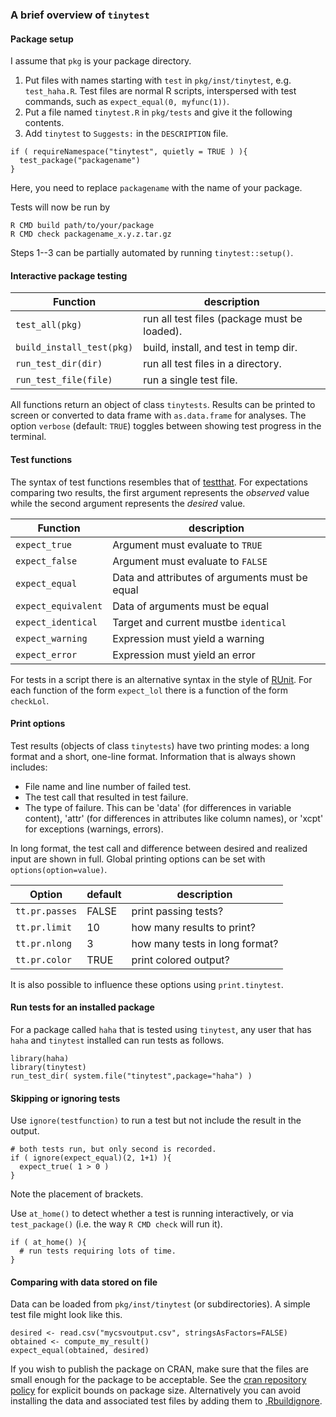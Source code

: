 ### A brief overview of `tinytest`


#### Package setup


I assume that `pkg` is your package directory.


1. Put files with names starting with `test` in `pkg/inst/tinytest`, e.g. `test_haha.R`. Test files are normal
   R scripts, interspersed with test commands, such as `expect_equal(0, myfunc(1))`.
2. Put a file named `tinytest.R` in `pkg/tests` and give it the following contents.
3. Add `tinytest` to `Suggests:` in the `DESCRIPTION` file.
```
if ( requireNamespace("tinytest", quietly = TRUE ) ){
  test_package("packagename")
}
```
Here, you need to replace `packagename` with the name of your package.


Tests will now be run by

```
R CMD build path/to/your/package
R CMD check packagename_x.y.z.tar.gz
```

Steps 1--3 can be partially automated by running `tinytest::setup()`.


#### Interactive package testing


| Function                   | description                                 |
|----------------------------|---------------------------------------------|
| `test_all(pkg)`            | run all test files (package must be loaded).|
| `build_install_test(pkg)`  | build, install, and test in temp dir.       |
| `run_test_dir(dir)`        | run all test files in a directory.          |
| `run_test_file(file)`      | run a single test file.                     |


All functions return an object of class `tinytests`. Results can be printed to
screen or converted to data frame  with `as.data.frame` for analyses. The option
`verbose` (default: `TRUE`) toggles between showing test progress in the
terminal.

#### Test functions

The syntax of test functions resembles that of [testthat](https://CRAN.R-project.org/package=testthat). 
For expectations comparing two results, the first argument represents the _observed_ value while
the second argument represents the _desired_ value.

|Function                     | description                                   |
|-----------------------------|-----------------------------------------------|
| `expect_true`               | Argument must evaluate to `TRUE`              |
| `expect_false`              | Argument must evaluate to `FALSE`             |
| `expect_equal`              | Data and attributes of arguments must be equal|
| `expect_equivalent`         | Data of arguments must be equal               |
| `expect_identical`          | Target and current mustbe `identical`         |
| `expect_warning`            | Expression must yield a warning               |
| `expect_error`              | Expression must yield an error                |


For tests in a script there is an alternative syntax in the style of 
[RUnit](https://CRAN.R-project.org/package=RUnit). For each function of the
form `expect_lol` there is a function of the form `checkLol`.


#### Print options

Test results (objects of class `tinytests`) have two printing modes: a long
format and a short, one-line format. Information that is always shown includes:

- File name and line number of failed test.
- The test call that resulted in test failure.
- The type of failure. This can be 'data' (for differences in variable
  content), 'attr' (for differences in attributes like column names), or 'xcpt'
  for exceptions (warnings, errors).

In long format, the test call and difference between desired and realized input
are shown in full. Global printing options can be set with `options(option=value)`.

|Option         | default  | description                   |
|---------------|----------|-------------------------------|
| `tt.pr.passes`| FALSE    | print passing tests?          |
| `tt.pr.limit` | 10       | how many results to print?    |
| `tt.pr.nlong` | 3        | how many tests in long format?|
| `tt.pr.color` | TRUE     | print colored output?|

It is also possible to influence these options using `print.tinytest`.


#### Run tests for an installed package

For a package called `haha` that is tested using `tinytest`, any user that has
`haha` and `tinytest` installed can run tests as follows.

```
library(haha)
library(tinytest)
run_test_dir( system.file("tinytest",package="haha") )
```

#### Skipping or ignoring tests 

Use `ignore(testfunction)` to run a test but not include the result in the output.

```
# both tests run, but only second is recorded.
if ( ignore(expect_equal)(2, 1+1) ){
  expect_true( 1 > 0 )
}
```
Note the placement of brackets.


Use `at_home()` to detect whether a test is running interactively, or via 
`test_package()` (i.e. the way `R CMD check` will run it).

```
if ( at_home() ){
  # run tests requiring lots of time.
}
```

#### Comparing with data stored on file

Data can be loaded from `pkg/inst/tinytest` (or subdirectories). A simple
test file might look like this.

```
desired <- read.csv("mycsvoutput.csv", stringsAsFactors=FALSE)
obtained <- compute_my_result()
expect_equal(obtained, desired)
```
If you wish to publish the package on CRAN, make sure that the files are small
enough for the package to be acceptable. See the [cran repository
policy](https://cran.r-project.org/web/packages/policies.html) for explicit
bounds on package size. Alternatively you can avoid installing
the data and associated test files by adding them to [.Rbuildignore](https://cran.r-project.org/doc/manuals/r-release/R-exts.html#Building-package-tarballs).


